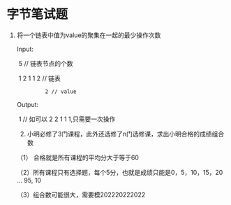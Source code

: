# 字节笔试题

1. 将一个链表中值为value的聚集在一起的最少操作次数

   Input: 

   ​            5 // 链表节点的个数

   ​			1 2 1 1 2 // 链表 

    			2 // value

   Output:

   ​             1         // 如可以 2 2 1 1 1,只需要一次操作

   

   2.  小明必修了3门课程，此外还选修了n门选修课，求出小明合格的成绩组合数

      （1） 合格就是所有课程的平均分大于等于60

      （2）所有课程只有选择题，每个5分，也就是成绩只能是0，5，10，15，20 ... 95, 10

      （3）组合数可能很大，需要模202220222022

   ​             

   

   ​             

